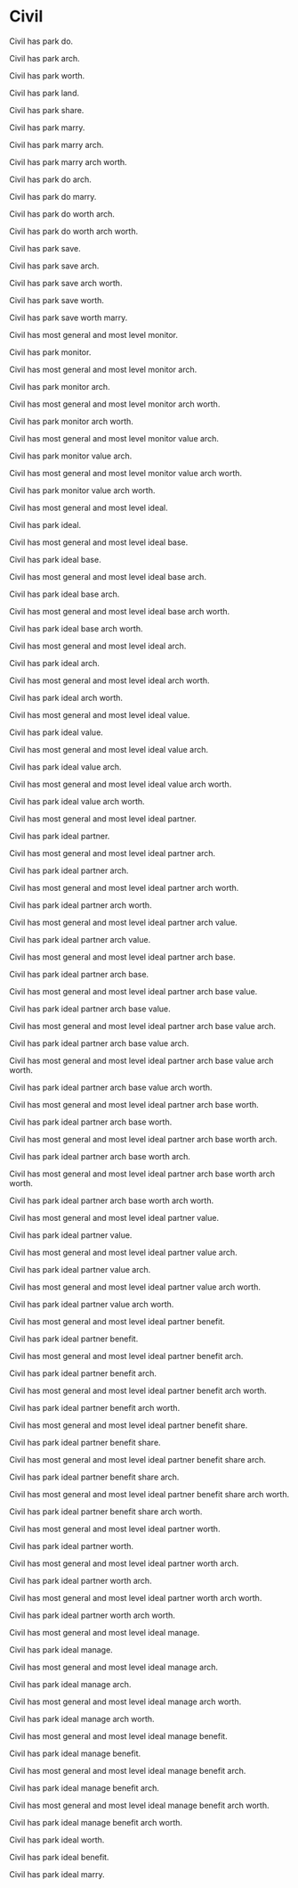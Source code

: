 # Civil

Civil has park do.

Civil has park arch.

Civil has park worth.

Civil has park land.

Civil has park share.

Civil has park marry.

Civil has park marry arch.

Civil has park marry arch worth.

Civil has park do arch.

Civil has park do marry.

Civil has park do worth arch.

Civil has park do worth arch worth.

Civil has park save.

Civil has park save arch.

Civil has park save arch worth.

Civil has park save worth.

Civil has park save worth marry.

Civil has most general and most level monitor.

Civil has park monitor.

Civil has most general and most level monitor arch.

Civil has park monitor arch.

Civil has most general and most level monitor arch worth.

Civil has park monitor arch worth.

Civil has most general and most level monitor value arch.

Civil has park monitor value arch.

Civil has most general and most level monitor value arch worth.

Civil has park monitor value arch worth.

Civil has most general and most level ideal.

Civil has park ideal.

Civil has most general and most level ideal base.

Civil has park ideal base.

Civil has most general and most level ideal base arch.

Civil has park ideal base arch.

Civil has most general and most level ideal base arch worth.

Civil has park ideal base arch worth.

Civil has most general and most level ideal arch.

Civil has park ideal arch.

Civil has most general and most level ideal arch worth.

Civil has park ideal arch worth.

Civil has most general and most level ideal value.

Civil has park ideal value.

Civil has most general and most level ideal value arch.

Civil has park ideal value arch.

Civil has most general and most level ideal value arch worth.

Civil has park ideal value arch worth.

Civil has most general and most level ideal partner.

Civil has park ideal partner.

Civil has most general and most level ideal partner arch.

Civil has park ideal partner arch.

Civil has most general and most level ideal partner arch worth.

Civil has park ideal partner arch worth.

Civil has most general and most level ideal partner arch value.

Civil has park ideal partner arch value.

Civil has most general and most level ideal partner arch base.

Civil has park ideal partner arch base.

Civil has most general and most level ideal partner arch base value.

Civil has park ideal partner arch base value.

Civil has most general and most level ideal partner arch base value arch.

Civil has park ideal partner arch base value arch.

Civil has most general and most level ideal partner arch base value arch worth.

Civil has park ideal partner arch base value arch worth.

Civil has most general and most level ideal partner arch base worth.

Civil has park ideal partner arch base worth.

Civil has most general and most level ideal partner arch base worth arch.

Civil has park ideal partner arch base worth arch.

Civil has most general and most level ideal partner arch base worth arch worth.

Civil has park ideal partner arch base worth arch worth.

Civil has most general and most level ideal partner value.

Civil has park ideal partner value.

Civil has most general and most level ideal partner value arch.

Civil has park ideal partner value arch.

Civil has most general and most level ideal partner value arch worth.

Civil has park ideal partner value arch worth.

Civil has most general and most level ideal partner benefit.

Civil has park ideal partner benefit.

Civil has most general and most level ideal partner benefit arch.

Civil has park ideal partner benefit arch.

Civil has most general and most level ideal partner benefit arch worth.

Civil has park ideal partner benefit arch worth.

Civil has most general and most level ideal partner benefit share.

Civil has park ideal partner benefit share.

Civil has most general and most level ideal partner benefit share arch.

Civil has park ideal partner benefit share arch.

Civil has most general and most level ideal partner benefit share arch worth.

Civil has park ideal partner benefit share arch worth.

Civil has most general and most level ideal partner worth.

Civil has park ideal partner worth.

Civil has most general and most level ideal partner worth arch.

Civil has park ideal partner worth arch.

Civil has most general and most level ideal partner worth arch worth.

Civil has park ideal partner worth arch worth.

Civil has most general and most level ideal manage.

Civil has park ideal manage.

Civil has most general and most level ideal manage arch.

Civil has park ideal manage arch.

Civil has most general and most level ideal manage arch worth.

Civil has park ideal manage arch worth.

Civil has most general and most level ideal manage benefit.

Civil has park ideal manage benefit.

Civil has most general and most level ideal manage benefit arch.

Civil has park ideal manage benefit arch.

Civil has most general and most level ideal manage benefit arch worth.

Civil has park ideal manage benefit arch worth.

Civil has park ideal worth.

Civil has park ideal benefit.

Civil has park ideal marry.